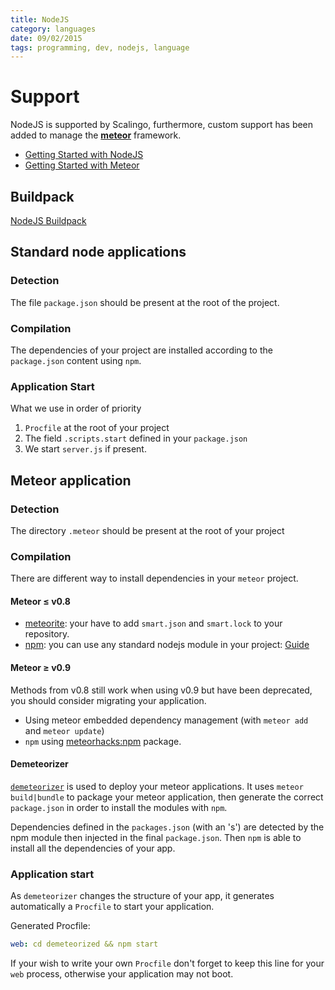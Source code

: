 ```yaml
---
title: NodeJS
category: languages
date: 09/02/2015
tags: programming, dev, nodejs, language
---
```


# Support

NodeJS is supported by Scalingo, furthermore, custom support has been added
to manage the [__meteor__](/languages/javascript/nodejs/meteor.html) framework.

* [Getting Started with NodeJS](/languages/javascript/getting-started-with-nodejs.html)
* [Getting Started with Meteor](/languages/javascript/getting-started-with-meteor.html)

## Buildpack

[NodeJS Buildpack](https://github.com/Scalingo/appsdeck-buildpack-nodejs)

## Standard node applications

### Detection

The file `package.json` should be present at the root of the project.

### Compilation

The dependencies of your project are installed according to the
`package.json` content using `npm`.

### Application Start

What we use in order of priority

1. `Procfile` at the root of your project
2. The field `.scripts.start` defined in your `package.json` 
3. We start `server.js` if present.

## Meteor application

### Detection

The directory `.meteor` should be present at the root of your project

### Compilation

There are different way to install dependencies in your `meteor` project.

#### Meteor ≤ v0.8

* [meteorite](https://github.com/oortcloud/meteorite/): your have to add
`smart.json` and `smart.lock` to your repository.
* [npm](https://www.npmjs.org/): you can use any standard nodejs module
in your project: [Guide](https://meteorhacks.com/complete-npm-integration-for-meteor.html)

#### Meteor ≥ v0.9

Methods from v0.8 still work when using v0.9 but have been deprecated, you
should consider migrating your application.

* Using meteor embedded dependency management (with `meteor add` and `meteor update`)
* `npm` using [meteorhacks:npm](https://github.com/meteorhacks/npm) package.

#### Demeteorizer

[`demeteorizer`](https://github.com/onmodulus/demeteorizer) is used to deploy your
meteor applications. It uses `meteor build|bundle` to package your meteor application,
then generate the correct `package.json` in order to install the modules with
`npm`.

Dependencies defined in the `packages.json` (with an 's') are detected by the
npm module then injected in the final `package.json`. Then `npm` is able to
install all the dependencies of your app.

### Application start

As `demeteorizer` changes the structure of your app, it generates automatically
a `Procfile` to start your application.

Generated Procfile:

```yml
web: cd demeteorized && npm start
```

If your wish to write your own `Procfile` don't forget to keep this line for your
`web` process, otherwise your application may not boot.
